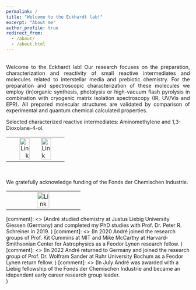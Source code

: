 ```yaml
---
permalink: /
title: "Welcome to the Eckhardt lab!"
excerpt: "About me"
author_profile: true
redirect_from: 
  - /about/
  - /about.html
---
```



<p style='text-align: justify;'> 
<br/>Welcome to the Eckhardt lab! 
Our research focuses on the preparation, characterization and reactivity of small reactive intermediates and molecules related to interstellar media and prebiotic chemistry. 
For the preparation and spectroscopic characterization of these molecules we employ (in)organic synthesis, photolysis or high-vacuum flash pyrolysis in combination with cryogenic matrix isolation spectroscopy (IR, UV/Vis and EPR). 
All prepared molecular structures are validated by comparison of experimental and quantum chemical calculated properties. 
</p>


Selected characterized reactive intermediates: Aminomethylene and 1,3-Dioxolane-4-ol.<br/>


<style>
table, th, td {
  border: transparent;
}
</style>
<table>
  <tr>
    <td style="width:45%;" align="right" valign="middle"><a href="http://doi.org/10.1002/anie.201800679"><img src="https://AKEckhardt.github.io/images/ACIE.png" alt="Link" width="70%" height="auto%" align="middle"></a></td>
    <td style="width:10%;" align="center" valign="middle"></td>
	<td style="width:45%;" align="left" valign="middle"><a href="http://doi.org/10.1021/jacs.8b07480"><img src="https://AKEckhardt.github.io/images/JACS.png" alt="Link" width="70%" height="auto%" align="middle"></a></td>
  </tr>
</table><br/>


We gratefully acknowledge funding of the Fonds der Chemischen Industrie.<br/>


<table>
  <tr>
    <td style="width:33%;" align="center" valign="middle"></td>
    <td style="width:33%;" align="center" valign="middle"><a href="https://www.vci.de/(not-generated)/fonds/stipendien/liebig-stipendium/seiten.jsp"><img src="https://AKEckhardt.github.io/images/FCI.png" alt="Link" width="80%" height="auto%" align="middle"></a></td>
    <td style="width:33%;" align="center" valign="middle"></td>
  </tr>
</table>



[comment]: <> (André studied chemistry at Justus Liebig University Giessen (Germany) and completed my PhD studies with Prof. Dr. Peter R. Schreiner in 2019. )
[comment]: <> (In 2020 André joined the research groups of Prof. Kit Cummins at MIT and Mike McCarthy at Harvard-Smithsonian Center for Astrophysics as a Feodor Lynen research fellow. )
[comment]: <> (In 2022 André returned to Germany and joined the research group of Prof. Dr. Wolfram Sander at Ruhr University Bochum as a Feodor Lynen return fellow. )
[comment]: <> (In July André was awarded with a Liebig fellowship of the Fonds der Chemischen Industrie and became an idependent early career research group leader.<br/>)